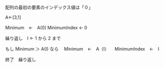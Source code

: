 配列の最初の要素のインデックス値は「０」

A←[3,1]

Minimum　←　A(0)
MinimumIndex  ← 0

繰り返し　I ← 1 から 2 まで 

もし Minimum ＞ A(I) なら
　Minimum　←　A（I）
　MinimumIndex　←　I

終了　繰り返し
